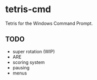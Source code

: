 # tetris-cmd
Tetris for the Windows Command Prompt.

## TODO
  * super rotation (WIP)
  * ARE
  * scoring system
  * pausing
  * menus
